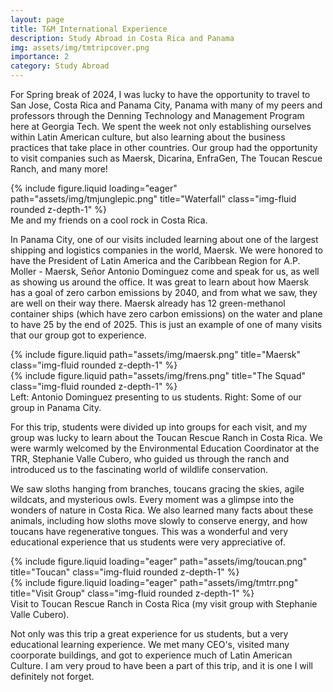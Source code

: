 ```yaml
---
layout: page
title: T&M International Experience
description: Study Abroad in Costa Rica and Panama
img: assets/img/tmtripcover.png
importance: 2
category: Study Abroad
---
```


For Spring break of 2024, I was lucky to have the opportunity to travel to San Jose, Costa Rica and Panama City, Panama with many of my peers and professors through the Denning Technology and Management Program here at Georgia Tech. We spent the week not only establishing ourselves within Latin American culture, but also learning about the business practices that take place in other countries. Our group had the opportunity to visit companies such as Maersk, Dicarina, EnfraGen, The Toucan Rescue Ranch, and many more!

<div class="row">
    <div class="col-sm mt-3 mt-md-0">
        {% include figure.liquid loading="eager" path="assets/img/tmjunglepic.png" title="Waterfall" class="img-fluid rounded z-depth-1" %}
    </div>
</div>
<div class="caption">
    Me and my friends on a cool rock in Costa Rica.
</div>

In Panama City, one of our visits included learning about one of the largest shipping and logistics companies in the world, Maersk. We were honored to have the President of Latin America and the Caribbean Region for A.P. Moller - Maersk, Señor Antonio Dominguez come and speak for us, as well as showing us around the office. It was great to learn about how Maersk has a goal of zero carbon emissions by 2040, and from what we saw, they are well on their way there. Maersk already has 12 green-methanol container ships (which have zero carbon emissions) on the water and plane to have 25 by the end of 2025. This is just an example of one of many visits that our group got to experience.

<div class="row justify-content-sm-center">
    <div class="col-sm-6 mt-3 mt-md-0">
        {% include figure.liquid path="assets/img/maersk.png" title="Maersk" class="img-fluid rounded z-depth-1" %}
    </div>
    <div class="col-sm-5 mt-3 mt-md-0">
        {% include figure.liquid path="assets/img/frens.png" title="The Squad" class="img-fluid rounded z-depth-1" %}
    </div>
</div>
<div class="caption">
    Left: Antonio Dominguez presenting to us students. Right: Some of our group in Panama City.
</div>

For this trip, students were divided up into groups for each visit, and my group was lucky to learn about the Toucan Rescue Ranch in Costa Rica. We were warmly welcomed by the Environmental Education Coordinator at the TRR, Stephanie Valle Cubero, who guided us through the ranch and introduced us to the fascinating world of wildlife conservation.

We saw sloths hanging from branches, toucans gracing the skies, agile wildcats, and mysterious owls. Every moment was a glimpse into the wonders of nature in Costa Rica. We also learned many facts about these animals, including how sloths move slowly to conserve energy, and how toucans have regenerative tongues. This was a wonderful and very educational experience that us students were very appreciative of.

<div class="row">
    <div class="col-sm-5 mt-3 mt-md-0">
        {% include figure.liquid loading="eager" path="assets/img/toucan.png" title="Toucan" class="img-fluid rounded z-depth-1" %}
    </div>
    <div class="col-sm-6 mt-3 mt-md-0">
        {% include figure.liquid loading="eager" path="assets/img/tmtrr.png" title="Visit Group" class="img-fluid rounded z-depth-1" %}
    </div>
</div>
<div class="caption">
    Visit to Toucan Rescue Ranch in Costa Rica (my visit group with Stephanie Valle Cubero).
</div>

Not only was this trip a great experience for us students, but a very educational learning experience. We met many CEO's, visited many coorporate buildings, and got to experience much of Latin American Culture. I am very proud to have been a part of this trip, and it is one I will definitely not forget.
